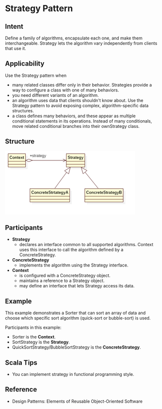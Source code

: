 # Strategy Pattern


## Intent
Define a family of algorithms, encapsulate each one, and make them interchangeable.
Strategy lets the algorithm vary independently from clients that use it.


## Applicability
Use the Strategy pattern when
* many related classes differ only in their behavior. Strategies provide a way to configure a class with one of many behaviors.
* you need different variants of an algorithm.
* an algorithm uses data that clients shouldn't know about. Use the Strategy pattern to avoid exposing complex, algorithm-specific data structures.
* a class defines many behaviors, and these appear as multiple conditional
statements in its operations. Instead of many conditionals, move related
conditional branches into their ownStrategy class.


## Structure
![strategy](./etc/strategy.png)


## Participants
* **Strategy**
    - declares an interface common to all supported algorithms. Context uses this interface to call the algorithm defined by a ConcreteStrategy.
* **ConcreteStrategy**
    - implements the algorithm using the Strategy interface.
* **Context**
    - is configured with a ConcreteStrategy object.
    - maintains a reference to a Strategy object.
    - may define an interface that lets Strategy access its data.


## Example
This example demonstrates a Sorter that can sort an array of data and choose which specific sort algorithm (quick-sort or bubble-sort) is used.

Participants in this example:
* Sorter is the **Context**.
* SortStrategy is the **Strategy**.
* QuickSortStrategy/BubbleSortStrategy is the **ConcreteStrategy**.


## Scala Tips
* You can implement strategy in functional programming style.


## Reference
* Design Patterns: Elements of Reusable Object-Oriented Software

